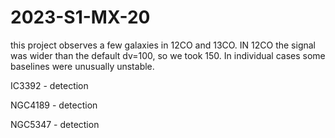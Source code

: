 # 2023-S1-MX-20

this project observes a few galaxies in 12CO and 13CO.   IN 12CO the signal was wider than the 
default dv=100, so we took 150.  In individual cases some baselines were unusually unstable.


IC3392 - detection

NGC4189 - detection

NGC5347 - detection
